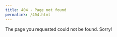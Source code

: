 ```yaml
---
title: 404 - Page not found
permalink: /404.html
---
```


The page you requested could not be found. Sorry!